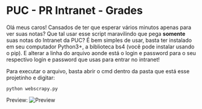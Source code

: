 # PUC - PR Intranet - Grades
Olá meus caros!
Cansados de ter que esperar vários minutos apenas para ver suas notas? Que tal usar esse script maravilindo que pega **somente** suas notas do Intranet da PUC? 
É bem simples de usar, basta ter instalado em seu computador Python3+, a biblioteca bs4 (você pode instalar usando o pip).
E alterar a linha do arquivo aonde está o login e password para o seu respectivo login e password que usas para entrar no intranet!

Para executar o arquivo, basta abrir o cmd dentro da pasta que está esse projetinho e digitar:
```
python webscrapy.py
```

Preview:
![Preview](https://i.gyazo.com/920d9dd0f3475f79b3d56665d662429c.png)
